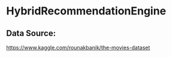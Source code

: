 # HybridRecommendationEngine

## Data Source:

https://www.kaggle.com/rounakbanik/the-movies-dataset
